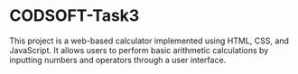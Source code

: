 # CODSOFT-Task3

This project is a web-based calculator implemented using HTML, CSS, and JavaScript. It allows users to perform basic arithmetic calculations by inputting numbers and operators through a user interface.
